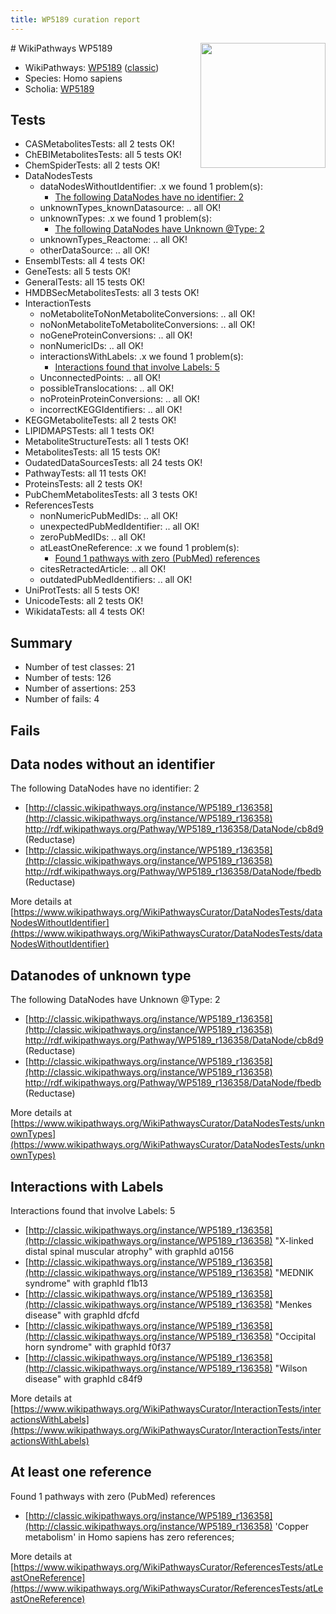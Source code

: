 ```yaml
---
title: WP5189 curation report
---
```


<img style="float: right; width: 200px" src="https://upload.wikimedia.org/wikipedia/commons/thumb/8/83/Wplogo_with_text_500.png/640px-Wplogo_with_text_500.png" />
# WikiPathways WP5189

* WikiPathways: [WP5189](https://wikipathways.org/pathways/WP5189) ([classic](https://classic.wikipathways.org/instance/WP5189))
* Species: Homo sapiens
* Scholia: [WP5189](https://scholia.toolforge.org/wikipathways/WP5189)
## Tests
* CASMetabolitesTests: all 2 tests OK!
* ChEBIMetabolitesTests: all 5 tests OK!
* ChemSpiderTests: all 2 tests OK!
* DataNodesTests
    * dataNodesWithoutIdentifier: .x we found 1 problem(s):
        * [The following DataNodes have no identifier: 2](#d2d32fa1)
    * unknownTypes_knownDatasource: .. all OK!
    * unknownTypes: .x we found 1 problem(s):
        * [The following DataNodes have Unknown @Type: 2](#839973e0)
    * unknownTypes_Reactome: .. all OK!
    * otherDataSource: .. all OK!
* EnsemblTests: all 4 tests OK!
* GeneTests: all 5 tests OK!
* GeneralTests: all 15 tests OK!
* HMDBSecMetabolitesTests: all 3 tests OK!
* InteractionTests
    * noMetaboliteToNonMetaboliteConversions: .. all OK!
    * noNonMetaboliteToMetaboliteConversions: .. all OK!
    * noGeneProteinConversions: .. all OK!
    * nonNumericIDs: .. all OK!
    * interactionsWithLabels: .x we found 1 problem(s):
        * [Interactions found that involve Labels: 5](#630d267c)
    * UnconnectedPoints: .. all OK!
    * possibleTranslocations: .. all OK!
    * noProteinProteinConversions: .. all OK!
    * incorrectKEGGIdentifiers: .. all OK!
* KEGGMetaboliteTests: all 2 tests OK!
* LIPIDMAPSTests: all 1 tests OK!
* MetaboliteStructureTests: all 1 tests OK!
* MetabolitesTests: all 15 tests OK!
* OudatedDataSourcesTests: all 24 tests OK!
* PathwayTests: all 11 tests OK!
* ProteinsTests: all 2 tests OK!
* PubChemMetabolitesTests: all 3 tests OK!
* ReferencesTests
    * nonNumericPubMedIDs: .. all OK!
    * unexpectedPubMedIdentifier: .. all OK!
    * zeroPubMedIDs: .. all OK!
    * atLeastOneReference: .x we found 1 problem(s):
        * [Found 1 pathways with zero (PubMed) references](#d0a459f0)
    * citesRetractedArticle: .. all OK!
    * outdatedPubMedIdentifiers: .. all OK!
* UniProtTests: all 5 tests OK!
* UnicodeTests: all 2 tests OK!
* WikidataTests: all 4 tests OK!


## Summary

* Number of test classes: 21
* Number of tests: 126
* Number of assertions: 253
* Number of fails: 4

## Fails

<a name="d2d32fa1" />

## Data nodes without an identifier

The following DataNodes have no identifier: 2

* [http://classic.wikipathways.org/instance/WP5189_r136358](http://classic.wikipathways.org/instance/WP5189_r136358) http://rdf.wikipathways.org/Pathway/WP5189_r136358/DataNode/cb8d9 (Reductase)
* [http://classic.wikipathways.org/instance/WP5189_r136358](http://classic.wikipathways.org/instance/WP5189_r136358) http://rdf.wikipathways.org/Pathway/WP5189_r136358/DataNode/fbedb (Reductase)


More details at [https://www.wikipathways.org/WikiPathwaysCurator/DataNodesTests/dataNodesWithoutIdentifier](https://www.wikipathways.org/WikiPathwaysCurator/DataNodesTests/dataNodesWithoutIdentifier)

<a name="839973e0" />

## Datanodes of unknown type

The following DataNodes have Unknown @Type: 2

* [http://classic.wikipathways.org/instance/WP5189_r136358](http://classic.wikipathways.org/instance/WP5189_r136358) http://rdf.wikipathways.org/Pathway/WP5189_r136358/DataNode/cb8d9 (Reductase)
* [http://classic.wikipathways.org/instance/WP5189_r136358](http://classic.wikipathways.org/instance/WP5189_r136358) http://rdf.wikipathways.org/Pathway/WP5189_r136358/DataNode/fbedb (Reductase)


More details at [https://www.wikipathways.org/WikiPathwaysCurator/DataNodesTests/unknownTypes](https://www.wikipathways.org/WikiPathwaysCurator/DataNodesTests/unknownTypes)

<a name="630d267c" />

## Interactions with Labels

Interactions found that involve Labels: 5

* [http://classic.wikipathways.org/instance/WP5189_r136358](http://classic.wikipathways.org/instance/WP5189_r136358) "X-linked distal spinal 
muscular atrophy" with graphId a0156
* [http://classic.wikipathways.org/instance/WP5189_r136358](http://classic.wikipathways.org/instance/WP5189_r136358) "MEDNIK syndrome" with graphId f1b13
* [http://classic.wikipathways.org/instance/WP5189_r136358](http://classic.wikipathways.org/instance/WP5189_r136358) "Menkes disease" with graphId dfcfd
* [http://classic.wikipathways.org/instance/WP5189_r136358](http://classic.wikipathways.org/instance/WP5189_r136358) "Occipital horn syndrome" with graphId f0f37
* [http://classic.wikipathways.org/instance/WP5189_r136358](http://classic.wikipathways.org/instance/WP5189_r136358) "Wilson disease" with graphId c84f9


More details at [https://www.wikipathways.org/WikiPathwaysCurator/InteractionTests/interactionsWithLabels](https://www.wikipathways.org/WikiPathwaysCurator/InteractionTests/interactionsWithLabels)

<a name="d0a459f0" />

## At least one reference

Found 1 pathways with zero (PubMed) references

* [http://classic.wikipathways.org/instance/WP5189_r136358](http://classic.wikipathways.org/instance/WP5189_r136358) 'Copper metabolism' in Homo sapiens has zero references; 


More details at [https://www.wikipathways.org/WikiPathwaysCurator/ReferencesTests/atLeastOneReference](https://www.wikipathways.org/WikiPathwaysCurator/ReferencesTests/atLeastOneReference)

